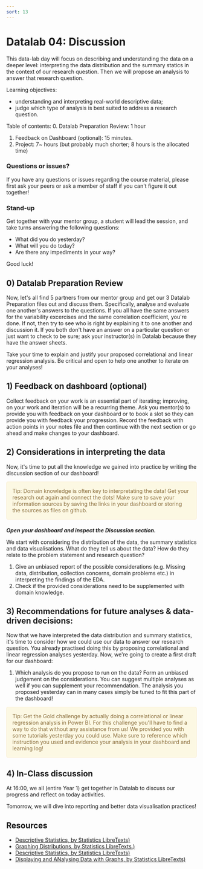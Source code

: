 ```yaml
---
sort: 13
---
```


# Datalab 04: Discussion

This data-lab day will focus on describing and understanding the data on a deeper level: interpreting the data distribution and the summary statics in the context of our research question. Then we will propose an analysis to answer that research question.

Learning objectives:
- understanding and interpreting real-world descriptive data;
- judge which type of analysis is best suited to address a research question.


Table of contents:
0. Datalab Preparation Review: 1 hour
1. Feedback on Dashboard (optional): 15 minutes.
2. Project: 7~ hours (but probably much shorter; 8 hours is the allocated time)


### Questions or issues?
If you have any questions or issues regarding the course material, please first ask your peers or ask a member of staff if you can't figure it out together!

### Stand-up
Get together with your mentor group, a student will lead the session, and take turns answering the following questions:
- What did you do yesterday?
- What will you do today?
- Are there any impediments in your way?

Good luck!

## 0) Datalab Preparation Review
Now, let's all find 5 partners from our mentor group and get our 3 Datalab Preparation files out and discuss them. Specifically, analyse and evaluate one another's answers to the questions. If you all have the same answers for the variability excercises and the same correlation coefficient, you're done. If not, then try to see who is right by explaining it to one another and discussion it. If you both don't have an answer on a particular question or just want to check to be sure; ask your instructor(s) in Datalab because they have the answer sheets.

Take your time to explain and justify your proposed correlational and linear regression analysis. Be critical and open to help one another to iterate on your analyses!

## 1) Feedback on dashboard (optional)
Collect feedback on your work is an essential part of iterating; improving, on your work and iteration will be a recurring theme. Ask you mentor(s) to provide you with feedback on your dashboard or to book a slot so they can provide you with feedback your progression. Record the feedback with action points in your notes file and then continue with the next section or go ahead and make changes to your dashboard.

## 2) Considerations in interpreting the data
Now, it's time to put all the knowledge we gained into practice by writing the discussion section of our dashboard!

<div style="padding: 15px; border: 1px solid transparent; border-color: transparent; margin-bottom: 20px; border-radius: 4px; color: #8a6d3b;; background-color: #fcf8e3; border-color: #faebcc;">
Tip: Domain knowledge is often key to interpretating the data! Get your research out again and connect the dots! Make sure to save your information sources by saving the links in your dashboard or storing the sources as files on github.
</div>

***Open your dashboard and inspect the Discussion section.***

We start with considering the distribution of the data, the summary statistics and data visualisations. What do they tell us about the data? How do they relate to the problem statement and research question?
1. Give an unbiased report of the possible considerations (e.g. Missing data, distribution, collection concerns, domain problems etc.) in interpreting the findings of the EDA.
2. Check if the provided considerations need to be supplemented with domain knowledge.


## 3) Recommendations for future analyses & data-driven decisions:
Now that we have interpreted the data distribution and summary statistics, it's time to consider how we could use our data to answer our research question. You already practised doing this by proposing correlational and linear regression analyses yesterday. Now, we're going to create a first draft for our dashboard:
1. Which analysis do you propose to run on the data? Form an unbiased judgement on the considerations. You can suggest multiple analyses as well if you can supplement your recommendation. The analysis you proposed yesterday can in many cases simply be tuned to fit this part of the dashboard!


<div style="padding: 15px; border: 1px solid transparent; border-color: transparent; margin-bottom: 20px; border-radius: 4px; color: #8a6d3b;; background-color: #fcf8e3; border-color: #faebcc;">
Tip: Get the Gold challenge by actually doing a correlational or linear regression analysis in Power BI. For this challenge you'll have to find a way to do that without any assistance from us! We provided you with some tutorials yesterday you could use. Make sure to reference which instruction you used and evidence your analysis in your dashboard and learning log!
</div>


## 4) In-Class discussion
At 16:00, we all (entire Year 1) get together in Datalab to discuss our progress and reflect on today activities.

Tomorrow, we will dive into reporting and better data visualisation practices!



## Resources
- [Descriptive Statistics, by Statistics LibreTexts)](https://statics.teams.cdn.office.net/evergreen-assets/safelinks/1/atp-safelinks.html?url=https%3A%2F%2Fstats.libretexts.org%2FBookshelves%2FIntroductory_Statistics%2FBook%253A_Introductory_Statistics_(OpenStax)%2F02%253A_Descriptive_Statistics)
- [Graphing Distributions, by Statistics LibreTexts.)](https://statics.teams.cdn.office.net/evergreen-assets/safelinks/1/atp-safelinks.html?url=https%3A%2F%2Fstats.libretexts.org%2FBookshelves%2FIntroductory_Statistics%2FBook%253A_Introductory_Statistics_(Lane)%2F02%253A_Graphing_Distributions)
-  [Descriptive Statistics, by Statistics LibreTexts)](https://statics.teams.cdn.office.net/evergreen-assets/safelinks/1/atp-safelinks.html?url=https%3A%2F%2Fstats.libretexts.org%2FBookshelves%2FIntroductory_Statistics%2FBook%253A_Introductory_Statistics_(Shafer_and_Zhang)%2F02%253A_Descriptive_Statistics)
 - [Displaying and ANalysing Data with Graphs, by Statistics LibreTexts)](https://statics.teams.cdn.office.net/evergreen-assets/safelinks/1/atp-safelinks.html?url=https%3A%2F%2Fstats.libretexts.org%2FBookshelves%2FIntroductory_Statistics%2FBook%253A_Inferential_Statistics_and_Probability_-_A_Holistic_Approach_(Geraghty)%2F02%253A_Displaying_and_Analyzing_Data_with_Graphs)
